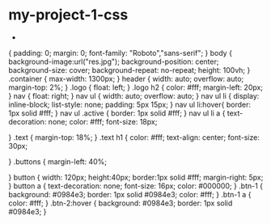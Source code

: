 # my-project-1-css
*
{
	padding: 0;
	margin: 0;
	font-family: "Roboto","sans-serif";
}
body
{
	background-image:url("res.jpg");
	background-position: center;
	background-size: cover;
	background-repeat: no-repeat;
	height: 100vh;
}
.container
{
	max-width: 1300px;
}
header
{
	width: auto;
	overflow: auto;
	margin-top: 2%;
}
.logo
{
	float: left;
}
.logo h2
{
	color: #fff;
	margin-left: 20px;
}
nav
{
	float: right;
}
nav ul
{
	width: auto;
	overflow: auto;
}
nav ul li
{
	display: inline-block;
	list-style: none;
	padding: 5px 15px;
}
nav ul li:hover{
	border: 1px solid #fff;
}
nav ul .active
{
	border: 1px solid #fff;
}
nav ul li a
{
	text-decoration: none;
	color: #fff;
	font-size: 18px;
	
}
.text
{
	margin-top: 18%;
}
.text h1
{
	color: #fff;
	text-align: center;
	font-size: 30px;

}
.buttons
{
	margin-left: 40%;

	
	
}
button
{
	width: 120px;
	height:40px;
	border:1px solid #fff;
	margin-right: 5px;
}
button a
{
	text-decoration: none;
	font-size: 16px;
	color: #000000;
}
.btn-1
{
	background: #0984e3;
	border: 1px solid #0984e3;
	color: #fff;
}
.btn-1 a
{
	color: #fff;
}
.btn-2:hover
{
    background: #0984e3;
	border: 1px solid #0984e3;
}
